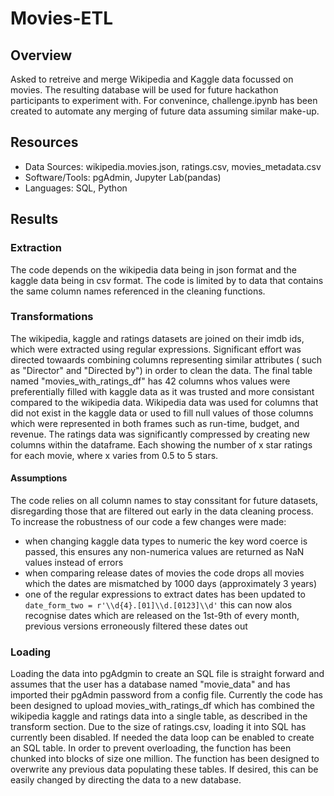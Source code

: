 # Movies-ETL
## Overview
Asked to retreive and merge Wikipedia and Kaggle data focussed on movies. The resulting database will be used for future hackathon participants to experiment with. For convenince, challenge.ipynb has been created to automate any merging of future data assuming similar make-up.

## Resources
- Data Sources: wikipedia.movies.json, ratings.csv, movies_metadata.csv
- Software/Tools: pgAdmin, Jupyter Lab(pandas)
- Languages: SQL, Python

## Results
### Extraction
The code depends on the wikipedia data being in json format and the kaggle data being in csv format. The code is limited by to data that contains the same column names referenced in the cleaning functions.
### Transformations
The wikipedia, kaggle and ratings datasets are joined on their imdb ids, which were extracted using regular expressions. Significant effort was directed towaards combining columns representing similar attributes ( such as "Director" and "Directed by") in order to clean the data. The final table named "movies_with_ratings_df" has 42 columns whos values were preferentially filled with kaggle data as it was trusted and more consistant compared to the wikipedia data. Wikipedia data was used for columns that did not exist in the kaggle data or used to fill null values of those columns which were represented in both frames such as run-time, budget, and revenue. The ratings data was significantly compressed by creating new columns within the dataframe. Each showing the number of x star ratings for each movie, where x varies from 0.5 to 5 stars.

#### Assumptions ####
The code relies on all column names to stay conssitant for future datasets, disregarding those that are filtered out early in the data cleaning process. To increase the robustness of our code a few changes were made:
- when changing kaggle data types to numeric the key word coerce is passed, this ensures any non-numerica values are returned as NaN values instead of errors
- when comparing release dates of movies the code drops all movies which the dates are mismatched by 1000 days (approximately 3 years)
- one of the regular expressions to extract dates has been updated to `date_form_two = r'\\d{4}.[01]\\d.[0123]\\d'` this can now alos recognise dates which are released on the 1st-9th of every month, previous versions erroneously filtered these dates out
### Loading
Loading the data into pgAdgmin to create an SQL file is straight forward and assumes that the user has a database named "movie_data" and has imported their pgAdmin password from a config file. Currently the code has been designed to upload movies_with_ratings_df which has combined the wikipedia kaggle and ratings data into a single table, as described in the transform section. Due to the size of ratings.csv, loading it into SQL has currently been disabled. If needed the data loop can be enabled to create an SQL table. In order to prevent overloading, the function has been chunked into blocks of size one million. The function has been designed to overwrite any previous data populating these tables. If desired, this can be easily changed by directing the data to a new database.
